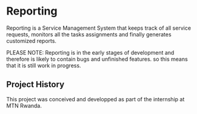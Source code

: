 # Reporting
Reporting is a Service Management System that keeps track of all service requests, monitors all the tasks assignments and finally generates customized reports.

PLEASE NOTE: Reporting is in the early stages of development and therefore is likely to contain bugs and unfinished features. so this means that it is still work in progress.

## Project History
This project was conceived and developped as part of the internship at MTN Rwanda.
